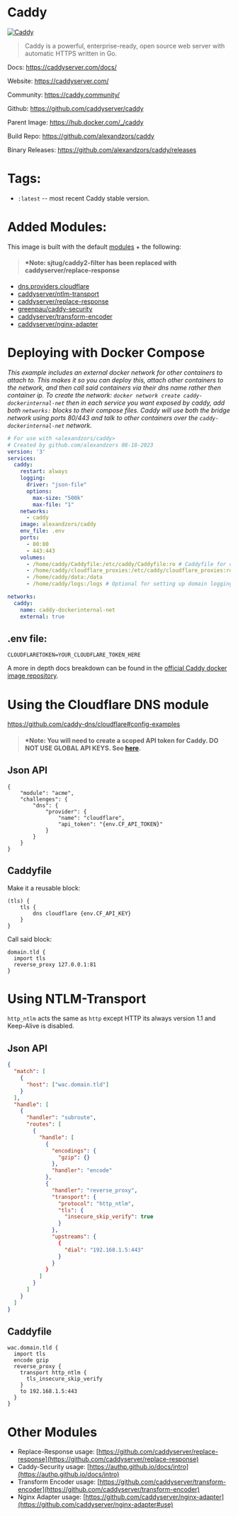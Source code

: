 # Caddy
[![Caddy](https://github.com/alexandzors/caddy/actions/workflows/caddy.yml/badge.svg?branch=main&event=workflow_run)](https://github.com/alexandzors/caddy/actions/workflows/caddy.yml)

> Caddy is a powerful, enterprise-ready, open source web server with automatic HTTPS written in Go.

Docs: https://caddyserver.com/docs/

Website: https://caddyserver.com/

Community: https://caddy.community/

Github: https://github.com/caddyserver/caddy

Parent Image: https://hub.docker.com/_/caddy

Build Repo: https://github.com/alexandzors/caddy

Binary Releases: https://github.com/alexandzors/caddy/releases

# Tags:

- `:latest` -- most recent Caddy stable version.

# Added Modules:
This image is built with the default [modules](https://caddyserver.com/docs/modules/) + the following:

> #### ***Note**: sjtug/caddy2-filter has been replaced with caddyserver/replace-response

- [dns.providers.cloudflare](https://caddyserver.com/docs/modules/dns.providers.cloudflare)
- [caddyserver/ntlm-transport](https://github.com/caddyserver/ntlm-transport)
- [caddyserver/replace-response](https://github.com/caddyserver/replace-response)
- [greenpau/caddy-security](https://github.com/greenpau/caddy-security)
- [caddyserver/transform-encoder](https://github.com/caddyserver/transform-encoder)
- [caddyserver/nginx-adapter](https://github.com/caddyserver/nginx-adapter)

# Deploying with Docker Compose

*This example includes an external docker network for other containers to attach to. This makes it so you can deploy this, attach other containers to the network, and then call said containers via their dns name rather then container ip. To create the network: `docker network create caddy-dockerinternal-net` then in each service you want exposed by caddy, add both `networks:` blocks to their compose files. Caddy will use both the bridge network using ports 80/443 and talk to other containers over the `caddy-dockerinternal-net` network.* 

```yml
# For use with <alexandzors/caddy>
# Created by github.com/alexandzors 08-18-2023
version: '3'
services:
  caddy:
    restart: always
    logging:
      driver: "json-file"
      options:
        max-size: "500k"
        max-file: "1"
    networks:
      - caddy
    image: alexandzors/caddy
    env_file: .env
    ports:
      - 80:80
      - 443:443
    volumes:
      - /home/caddy/Caddyfile:/etc/caddy/Caddyfile:ro # Caddyfile for configuration
      - /home/caddy/cloudflare_proxies:/etc/caddy/cloudflare_proxies:ro # cloudflare_proxies file for trusted proxy config.
      - /home/caddy/data:/data
      - /home/caddy/logs:/logs # Optional for setting up domain logging files.

networks:
  caddy:
    name: caddy-dockerinternal-net
    external: true
```


## .env file:
```shell
CLOUDFLARETOKEN=YOUR_CLOUDFLARE_TOKEN_HERE
```

A more in depth docs breakdown can be found in the [official Caddy docker image repository](https://hub.docker.com/_/caddy).

# Using the Cloudflare DNS module

https://github.com/caddy-dns/cloudflare#config-examples
> #### ***Note**: You will need to create a scoped API token for Caddy. DO NOT USE GLOBAL API KEYS. See [here](https://github.com/libdns/cloudflare).

## Json API
```
{
	"module": "acme",
	"challenges": {
		"dns": {
			"provider": {
				"name": "cloudflare",
				"api_token": "{env.CF_API_TOKEN}"
			}
		}
	}
}
```

## Caddyfile
Make it a reusable block:

```
(tls) {
    tls {
        dns cloudflare {env.CF_API_KEY}
    }
}
```
Call said block:

```
domain.tld {
  import tls
  reverse_proxy 127.0.0.1:81
}
```
# Using NTLM-Transport

`http_ntlm` acts the same as `http` except HTTP its always version 1.1 and Keep-Alive is disabled.

## Json API
```json
{
  "match": [
    {
      "host": ["wac.domain.tld"]
    }
  ],
  "handle": [
    {
      "handler": "subroute",
      "routes": [
        {
          "handle": [
            {
              "encodings": {
                "gzip": {}
              },
              "handler": "encode"
            },
            {
              "handler": "reverse_proxy",
              "transport": {
                "protocol": "http_ntlm",
                "tls": {
                  "insecure_skip_verify": true
                }
              },
              "upstreams": {
                {
                  "dial": "192.168.1.5:443"
                }
              }
            }
          ]
        }
      ]
    }
  ]
}
```

## Caddyfile
```
wac.domain.tld {
  import tls
  encode gzip
  reverse_proxy {
    transport http_ntlm {
      tls_insecure_skip_verify
    }
    to 192.168.1.5:443
  }
}
```

# Other Modules

- Replace-Response usage: [https://github.com/caddyserver/replace-response](https://github.com/caddyserver/replace-response)
- Caddy-Security usage: [https://authp.github.io/docs/intro](https://authp.github.io/docs/intro)
- Transform Encoder usage: [https://github.com/caddyserver/transform-encoder](https://github.com/caddyserver/transform-encoder)
- Nginx Adapter usage: [https://github.com/caddyserver/nginx-adapter](https://github.com/caddyserver/nginx-adapter#use)